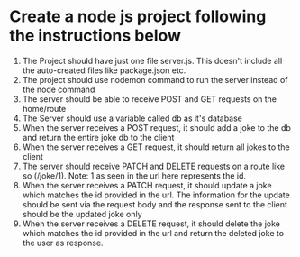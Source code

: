 
# Create a node js project following the instructions below

1. The Project should have just one file server.js. This doesn't include all the auto-created files like package.json etc.
2. The project should use nodemon command to run the server instead of the node command
3. The server should be able to receive POST and GET requests on the home/route
4. The Server should use a variable called db as it's database
5. When the server receives a POST request, it should add a joke to the db and return the entire joke db to the client
6. When the server receives a GET request, it should return all jokes to the client
7. The server should receive PATCH and DELETE requests on a route like so (/joke/1). Note: 1 as seen in the url here represents the id.
8. When the server receives a PATCH request, it should update a joke which matches the id provided in the url. The information for the update should be sent via the request body and the response sent to the client should be the updated joke only
9. When the server receives a DELETE request, it should delete the joke which matches the id provided in the url and return the deleted joke to the user as response.
